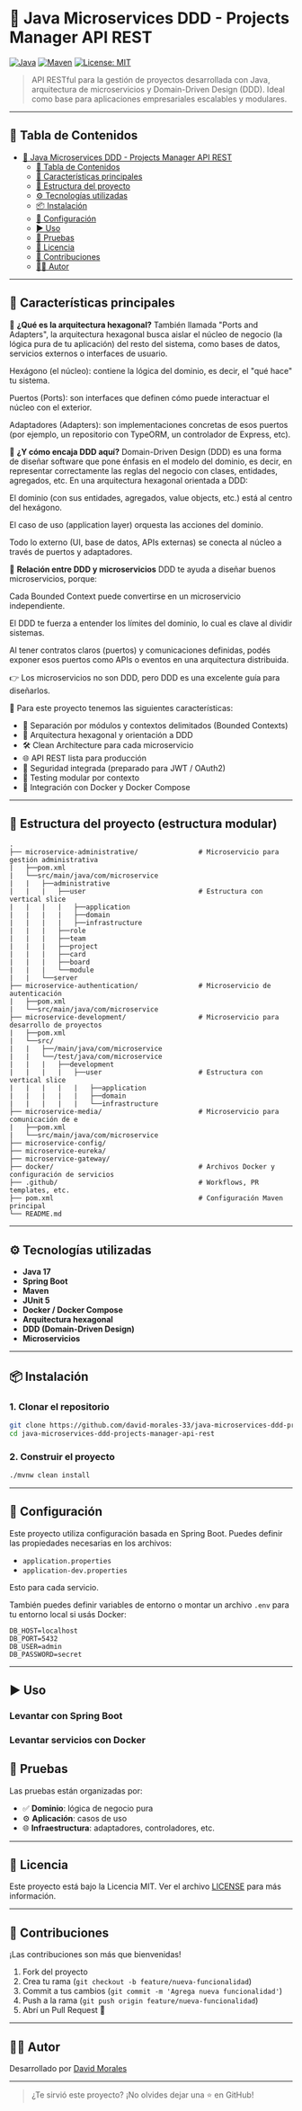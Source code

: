 # 🧱 Java Microservices DDD - Projects Manager API REST

[![Java](https://img.shields.io/badge/Java-17-blue.svg)](https://www.oracle.com/java/)
[![Maven](https://img.shields.io/badge/Maven-3.9-blue.svg)](https://maven.apache.org/)
[![License: MIT](https://img.shields.io/badge/License-MIT-yellow.svg)](LICENSE)

> API RESTful para la gestión de proyectos desarrollada con Java, arquitectura de microservicios y Domain-Driven Design (DDD). Ideal como base para aplicaciones empresariales escalables y modulares.
---

## 🧭 Tabla de Contenidos

- [🧱 Java Microservices DDD - Projects Manager API REST](#-java-microservices-ddd---projects-manager-api-rest)
  - [🧭 Tabla de Contenidos](#-tabla-de-contenidos)
  - [🚀 Características principales](#-características-principales)
  - [📁 Estructura del proyecto](#-estructura-del-proyecto)
  - [⚙️ Tecnologías utilizadas](#️-tecnologías-utilizadas)
  - [📦 Instalación](#-instalación)
  - [🔧 Configuración](#-configuración)
  - [▶️ Uso](#️-uso)
  - [🧪 Pruebas](#-pruebas)
  - [📄 Licencia](#-licencia)
  - [🤝 Contribuciones](#-contribuciones)
  - [👨‍💻 Autor](#-autor)

---

## 🚀 Características principales

🌟 **¿Qué es la arquitectura hexagonal?**
También llamada "Ports and Adapters", la arquitectura hexagonal busca aislar el núcleo de negocio (la lógica pura de tu aplicación) del resto del sistema, como bases de datos, servicios externos o interfaces de usuario.

Hexágono (el núcleo): contiene la lógica del dominio, es decir, el "qué hace" tu sistema.

Puertos (Ports): son interfaces que definen cómo puede interactuar el núcleo con el exterior.

Adaptadores (Adapters): son implementaciones concretas de esos puertos (por ejemplo, un repositorio con TypeORM, un controlador de Express, etc).

🧠 **¿Y cómo encaja DDD aquí?**
Domain-Driven Design (DDD) es una forma de diseñar software que pone énfasis en el modelo del dominio, es decir, en representar correctamente las reglas del negocio con clases, entidades, agregados, etc.
En una arquitectura hexagonal orientada a DDD:

El dominio (con sus entidades, agregados, value objects, etc.) está al centro del hexágono.

El caso de uso (application layer) orquesta las acciones del dominio.

Todo lo externo (UI, base de datos, APIs externas) se conecta al núcleo a través de puertos y adaptadores.

🔄  **Relación entre DDD y microservicios**
DDD te ayuda a diseñar buenos microservicios, porque:

Cada Bounded Context puede convertirse en un microservicio independiente.

El DDD te fuerza a entender los límites del dominio, lo cual es clave al dividir sistemas.

Al tener contratos claros (puertos) y comunicaciones definidas, podés exponer esos puertos como APIs o eventos en una arquitectura distribuida.

👉 Los microservicios no son DDD, pero DDD es una excelente guía para diseñarlos.

🎯 Para este proyecto tenemos las siguientes características:

- 🧩 Separación por módulos y contextos delimitados (Bounded Contexts)
- 📐 Arquitectura hexagonal y orientación a DDD
- 🛠️ Clean Architecture para cada microservicio
- 🌐 API REST lista para producción
- 🔐 Seguridad integrada (preparado para JWT / OAuth2)
- 🧪 Testing modular por contexto
- 🐳 Integración con Docker y Docker Compose

---

## 📁 Estructura del proyecto (estructura modular)

```text
.
├── microservice-administrative/               # Microservicio para gestión administrativa
|   ├──pom.xml
|   └──src/main/java/com/microservice
|   |   ├──administrative
|   |   |   ├──user                            # Estructura con vertical slice
|   |   |   |   ├──application
|   |   |   |   ├──domain
|   |   |   |   ├──infrastructure
|   |   |   ├──role
|   |   |   ├──team
|   |   |   ├──project
|   |   |   ├──card
|   |   |   ├──board
|   |   |   └──module
|   |   └──server
├── microservice-authentication/               # Microservicio de autenticación
|   ├──pom.xml
|   └──src/main/java/com/microservice
├── microservice-development/                  # Microservicio para desarrollo de proyectos
|   ├──pom.xml
|   └──src/
|   |   ├──/main/java/com/microservice
|   |   └──/test/java/com/microservice
|   |   |   ├──development
|   |   |   |   ├──user                        # Estructura con vertical slice
|   |   |   |   |   ├──application
|   |   |   |   |   ├──domain
|   |   |   |   |   └──infrastructure
├── microservice-media/                        # Microservicio para comunicación de e
|   ├──pom.xml
|   └──src/main/java/com/microservice
├── microservice-config/                       
├── microservice-eureka/                       
├── microservice-gateway/                      
├── docker/                                    # Archivos Docker y configuración de servicios
├── .github/                                   # Workflows, PR templates, etc.
├── pom.xml                                    # Configuración Maven principal
└── README.md
```

---

## ⚙️ Tecnologías utilizadas

- **Java 17**
- **Spring Boot**
- **Maven**
- **JUnit 5**
- **Docker / Docker Compose**
- **Arquitectura hexagonal**
- **DDD (Domain-Driven Design)**
- **Microservicios**

---

## 📦 Instalación

### 1. Clonar el repositorio

```bash
git clone https://github.com/david-morales-33/java-microservices-ddd-projects-manager-api-rest.git
cd java-microservices-ddd-projects-manager-api-rest
```

### 2. Construir el proyecto

```bash
./mvnw clean install
```

---

## 🔧 Configuración

Este proyecto utiliza configuración basada en Spring Boot. Puedes definir las propiedades necesarias en los archivos:

- `application.properties`
- `application-dev.properties`
  
Esto para cada servicio.

También puedes definir variables de entorno o montar un archivo `.env` para tu entorno local si usás Docker:

```dotenv
DB_HOST=localhost
DB_PORT=5432
DB_USER=admin
DB_PASSWORD=secret
```

---

## ▶️ Uso

### Levantar con Spring Boot


### Levantar servicios con Docker


## 🧪 Pruebas


Las pruebas están organizadas por:

- ✅ **Dominio**: lógica de negocio pura
- ⚙️ **Aplicación**: casos de uso
- 🌐 **Infraestructura**: adaptadores, controladores, etc.

---

## 📄 Licencia

Este proyecto está bajo la Licencia MIT. Ver el archivo [LICENSE](LICENSE) para más información.

---

## 🤝 Contribuciones

¡Las contribuciones son más que bienvenidas!

1. Fork del proyecto
2. Crea tu rama (`git checkout -b feature/nueva-funcionalidad`)
3. Commit a tus cambios (`git commit -m 'Agrega nueva funcionalidad'`)
4. Push a la rama (`git push origin feature/nueva-funcionalidad`)
5. Abrí un Pull Request 🚀

---

## 👨‍💻 Autor

Desarrollado por [David Morales](https://github.com/david-morales-33)

---

> ¿Te sirvió este proyecto? ¡No olvides dejar una ⭐ en GitHub!
